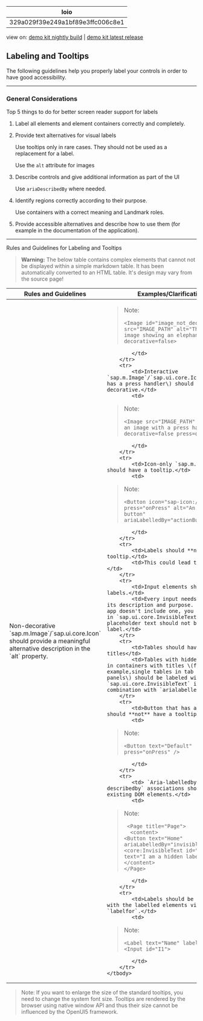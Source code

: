 <!-- loio329a029f39e249a1bf89e3ffc006c8e1 -->

| loio |
| -----|
| 329a029f39e249a1bf89e3ffc006c8e1 |

<div id="loio">

view on: [demo kit nightly build](https://openui5nightly.hana.ondemand.com/#/topic/329a029f39e249a1bf89e3ffc006c8e1) | [demo kit latest release](https://openui5.hana.ondemand.com/#/topic/329a029f39e249a1bf89e3ffc006c8e1)</div>

## Labeling and Tooltips

The following guidelines help you properly label your controls in order to have good accessibility.

***

<a name="loio329a029f39e249a1bf89e3ffc006c8e1__section_ujj_dpb_t2b"/>

### General Considerations

Top 5 things to do for better screen reader support for labels

1.  Label all elements and element containers correctly and completely.

2.  Provide text alternatives for visual labels

    Use tooltips only in rare cases. They should not be used as a replacement for a label.

    Use the `alt` attribute for images

3.  Describe controls and give additional information as part of the UI

    Use `ariaDescribedBy` where needed.

4.  Identify regions correctly according to their purpose.

    Use containers with a correct meaning and Landmark roles.

5.  Provide accessible alternatives and describe how to use them \(for example in the documentation of the application\).


***

Rules and Guidelines for Labeling and Tooltips<a name="loio329a029f39e249a1bf89e3ffc006c8e1__table_vzj_4r3_5s"/>

 > **Warning:** The below table contains complex elements that cannot not be displayed within a simple markdown table. It has been automatically converted to an HTML table. It's design may vary from the source page!

<table>
	<thead>
		<tr>
			<th>Rules and Guidelines</th>
			<th>Examples/Clarification</th>
		</tr>
	</thead>
	<tbody>
		<tr>
			<td>Non-decorative `sap.m.Image`/`sap.ui.core.Icon` should provide a meaningful alternative description in the `alt` property.</td>
			<td>

 > Note:
 > ```
 > <Image id="image_not_decorative" src="IMAGE_PATH" alt="This is an image showing an elephant" decorative=false>
 > ```
			</td>
		</tr>
		<tr>
			<td>Interactive `sap.m.Image`/`sap.ui.core.Icon` \(that has a press handler\) should not be decorative.</td>
			<td>

 > Note:
 > ```
 > <Image src="IMAGE_PATH" alt="This is an image with a press handler" decorative=false press=onImagePress>
 > ```
			</td>
		</tr>
		<tr>
			<td>Icon-only `sap.m.Button` should have a tooltip.</td>
			<td>

 > Note:
 > ```
 > <Button icon="sap-icon://action" press="onPress" alt="An action button" ariaLabelledBy="actionButtonLabel"/>
 > ```
			</td>
		</tr>
		<tr>
			<td>Labels should **not** have a tooltip.</td>
			<td>This could lead to ambiguity.</td>
		</tr>
		<tr>
			<td>Input elements should have labels.</td>
			<td>Every input needs a label for its description and purpose. Even if the app doesn't include one, you can set one in `sap.ui.core.InvisibleText`. The placeholder text should not be used as a label.</td>
		</tr>
		<tr>
			<td>Tables should have titles</td>
			<td>Tables with hidden titles or in containers with titles \(for example,single tables in tab strip panels\) should be labeled with `sap.ui.core.InvisibleText` in combination with `arialabelledby`.</td>
		</tr>
		<tr>
			<td>Button that has a text, should **not** have a tooltip.</td>
			<td>

 > Note:
 > ```
 > <Button text="Default" press="onPress" />
 > ```
			</td>
		</tr>
		<tr>
			<td> `Aria-labelledby` and `aria-describedby` associations should point to existing DOM elements.</td>
			<td>

 > Note:
 > ```
 >  <Page title="Page">
 >   <content>   
 > <Button text="Home" ariaLabelledBy="invisibleId"/>   
 > <core:InvisibleText id="invisibleId" text="I am a hidden label"/>  
 > </content> 
 > </Page>
 > ```
			</td>
		</tr>
		<tr>
			<td>Labels should be connected with the labelled elements via `labelfor`.</td>
			<td>

 > Note:
 > ```
 > <Label text="Name" labelFor="I1"> 
 > <Input id="I1">
 > ```
			</td>
		</tr>
	</tbody>
</table>

> Note:
> If you want to enlarge the size of the standard tooltips, you need to change the system font size. Tooltips are rendered by the browser using native window API and thus their size cannot be influenced by the OpenUI5 framework.
> 
> 

